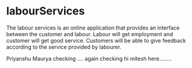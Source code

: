 # labourServices
The labour services is an online application that provides an interface between the customer and labour. Labour will get employment and customer will get good service.  Customers  will be able to give feedback according to the service provided by labourer.

Priyanshu Maurya checking .... again checking
hi mitesh here........
